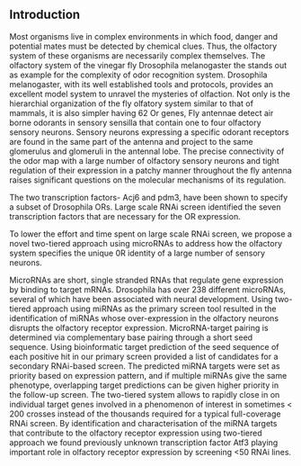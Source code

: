 ## Introduction

Most organisms live in complex environments in which food, danger and potential mates must be detected by chemical clues. Thus, the olfactory system of these organisms are necessarily complex themselves. The olfactory system of the vinegar fly Drosophila melanogaster the stands out as example for the complexity of odor recognition system. Drosophila melanogaster, with its well established tools and protocols, provides an excellent model system to unravel the mysteries of olfaction. Not only is the hierarchial organization of the fly olfatory system similar to that of mammals, it is also simpler having 62 Or genes, Fly antennae detect air borne odorants in sensory sensilla that contain one to four olfactory sensory neurons. Sensory neurons expressing a specific odorant receptors are found in the same part of the antenna and project to the same glomerulus and glomeruli in the antennal lobe. The precise connectivity of the odor map with a large number of olfactory sensory neurons and tight regulation of their expression in a patchy manner throughout the fly antenna raises significant questions on the molecular mechanisms of its regulation.

The two transcription factors- Acj6 and pdm3, have been shown to specify a subset of Drosophila ORs. Large scale RNAi screen identified the seven transcription factors that are necessary for the OR  expression.

To lower the effort and time spent on large scale RNAi screen, we propose a novel two-tiered approach using microRNAs to address how the olfactory system specifies the unique 0R identity of a large number of sensory neurons.

MicroRNAs are short, single stranded RNAs that regulate gene expression by binding to target mRNAs. Drosophila has over 238 different microRNAs, several of which have been associated with neural development. Using two-tiered approach using miRNAs as the primary screen tool resulted in the identification of miRNAs whose over-expression in the olfactory neurons disrupts the olfactory receptor expression. MicroRNA-target pairing is determined via complementary base pairing through a short seed sequence. Using bioinformatic target prediction of the seed sequence of each positive hit in our primary screen provided a list of candidates for a secondary RNAi-based screen. The predicted miRNA targets were set as priority based on expression pattern, and if multiple miRNAs give the same phenotype, overlapping target predictions can be given higher priority in the follow-up screen. The two-tiered system allows to rapidly close in on individual target genes involved in a phenomenon of interest in sometimes < 200 crosses instead of the thousands required for a typical full-coverage RNAi screen. By identification and characterisation of the miRNA targets that contribute to the olfactory receptor expression using two-tiered approach we found previously unknown transcription factor Atf3 playing important role in olfactory receptor expression by screening <50 RNAi lines.